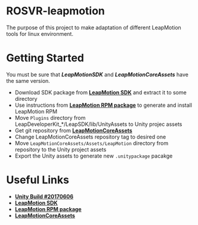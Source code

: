 # ROSVR-leapmotion
The purpose of this project to make adaptation of different LeapMotion tools for linux environment.

# Getting Started
You must be sure that ***LeapMotionSDK*** and ***LeapMotionCoreAssets*** have the same version.
- Download SDK package from [**LeapMotion SDK**](https://developer.leapmotion.com/sdk/v2/) and extract it to some directory
- Use instructions from [**LeapMotion RPM package**](https://github.com/bugzy/leap-fedora-rpm) to generate and install LeapMotion RPM
- Move `Plugins` directory from LeapDeveloperKit_*/LeapSDK/lib/UnityAssets to Unity projec assets
- Get git repository from [**LeapMotionCoreAssets**](https://github.com/leapmotion/LeapMotionCoreAssets)
- Change LeapMotionCoreAssets repository tag to desired one
- Move `LeapMotionCoreAssets/Assets/LeapMotion` directory from repository to the Unity project assets
- Export the Unity assets to generate new `.unitypackage` pacakge

# Useful Links
- [**Unity Build #20170606**](https://forum.unity3d.com/threads/unity-on-linux-release-notes-and-known-issues.350256/)
- [**LeapMotion SDK**](https://developer.leapmotion.com/sdk/v2/)
- [**LeapMotion RPM package**](https://github.com/bugzy/leap-fedora-rpm)
- [**LeapMotionCoreAssets**](https://github.com/leapmotion/LeapMotionCoreAssets)

